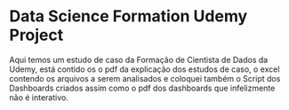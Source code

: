 # Data Science Formation Udemy Project

Aqui temos um estudo de caso da Formação de Cientista de Dados da Udemy, está contido os o pdf da explicação dos estudos de caso, o excel contendo os arquivos a serem analisados e coloquei também o Script dos Dashboards criados assim como o pdf dos dashboards que infelizmente não é interativo.
